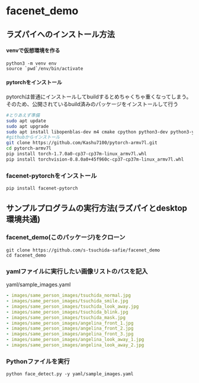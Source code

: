 # facenet_demo
## ラズパイへのインストール方法
#### venvで仮想環境を作る
```
python3 -m venv env
source `pwd`/env/bin/activate
```
#### pytorchをインストール
pytorchは普通にインストールしてbuildするとめちゃくちゃ重くなってしまう。
そのため、公開されているbuild済みのパッケージをインストールして行う
```bash
#とりあえず準備
sudo apt update
sudo apt upgrade
sudo apt install libopenblas-dev m4 cmake cpython python3-dev python3-yaml python3-setuptools
#githubからインストール
git clone https://github.com/Kashu7100/pytorch-armv7l.git
cd pytorch-armv7l
pip install torch-1.7.0a0-cp37-cp37m-linux_armv7l.whl
pip install torchvision-0.8.0a0+45f960c-cp37-cp37m-linux_armv7l.whl
```
### facenet-pytorchをインストール
```
pip install facenet-pytorch
```
## サンプルプログラムの実行方法(ラズパイとdesktop環境共通)
### facenet_demo(このパッケージ)をクローン
```
git clone https://github.com/s-tsuchida-safie/facenet_demo
cd facenet_demo
```
### yamlファイルに実行したい画像リストのパスを記入
yaml/sample_images.yaml
```yaml
- images/same_person_images/tsuchida_normal.jpg
- images/same_person_images/tsuchida_smile.jpg
- images/same_person_images/tsuchida_look_away.jpg
- images/same_person_images/tsuchida_blink.jpg
- images/same_person_images/tsuchida_mask.jpg
- images/same_person_images/angelina_front_1.jpg
- images/same_person_images/angelina_front_2.jpg
- images/same_person_images/angelina_front_3.jpg
- images/same_person_images/angelina_look_away_1.jpg
- images/same_person_images/angelina_look_away_2.jpg
```
### Pythonファイルを実行
```
python face_detect.py -y yaml/sample_images.yaml
```


